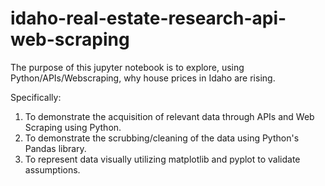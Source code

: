 # idaho-real-estate-research-api-web-scraping

The purpose of this jupyter notebook is to explore, using Python/APIs/Webscraping, why house prices in Idaho are rising. 

Specifically:

1. To demonstrate the acquisition of relevant data through APIs and Web Scraping using Python.
2. To demonstrate the scrubbing/cleaning of the data using Python's Pandas library.
3. To represent data visually utilizing matplotlib and pyplot to validate assumptions.
